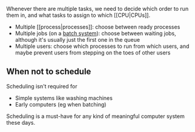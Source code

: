 Whenever there are multiple tasks, we need to decide which order to run them in, and what tasks to assign to which [[CPU|CPUs]].

- Multiple [[process|processes]]: choose between ready processes
- Multiple jobs (on a [batch system](https://en.wikipedia.org/wiki/Batch_processing)): choose between waiting jobs, although it's usually just the first one in the queue
- Multiple users: choose which processes to run from which users, and maybe prevent users from stepping on the toes of other users

## When not to schedule

Scheduling isn't required for
- Simple systems like washing machines
- Early computers (eg when batching)

Scheduling is a must-have for any kind of meaningful computer system these days.
